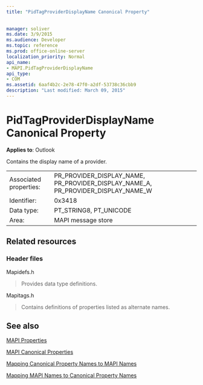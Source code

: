 ```yaml
---
title: "PidTagProviderDisplayName Canonical Property"
 
 
manager: soliver
ms.date: 3/9/2015
ms.audience: Developer
ms.topic: reference
ms.prod: office-online-server
localization_priority: Normal
api_name:
- MAPI.PidTagProviderDisplayName
api_type:
- COM
ms.assetid: 6aaf4b2c-2e78-47f0-a2df-53738c36cbb9
description: "Last modified: March 09, 2015"
---
```


# PidTagProviderDisplayName Canonical Property

  
  
**Applies to**: Outlook 
  
Contains the display name of a provider.
  
|||
|:-----|:-----|
|Associated properties:  <br/> |PR_PROVIDER_DISPLAY_NAME, PR_PROVIDER_DISPLAY_NAME_A, PR_PROVIDER_DISPLAY_NAME_W  <br/> |
|Identifier:  <br/> |0x3418  <br/> |
|Data type:  <br/> |PT_STRING8, PT_UNICODE  <br/> |
|Area:  <br/> |MAPI message store  <br/> |
   
## Related resources

### Header files

Mapidefs.h
  
> Provides data type definitions.
    
Mapitags.h
  
> Contains definitions of properties listed as alternate names.
    
## See also



[MAPI Properties](mapi-properties.md)
  
[MAPI Canonical Properties](mapi-canonical-properties.md)
  
[Mapping Canonical Property Names to MAPI Names](mapping-canonical-property-names-to-mapi-names.md)
  
[Mapping MAPI Names to Canonical Property Names](mapping-mapi-names-to-canonical-property-names.md)

